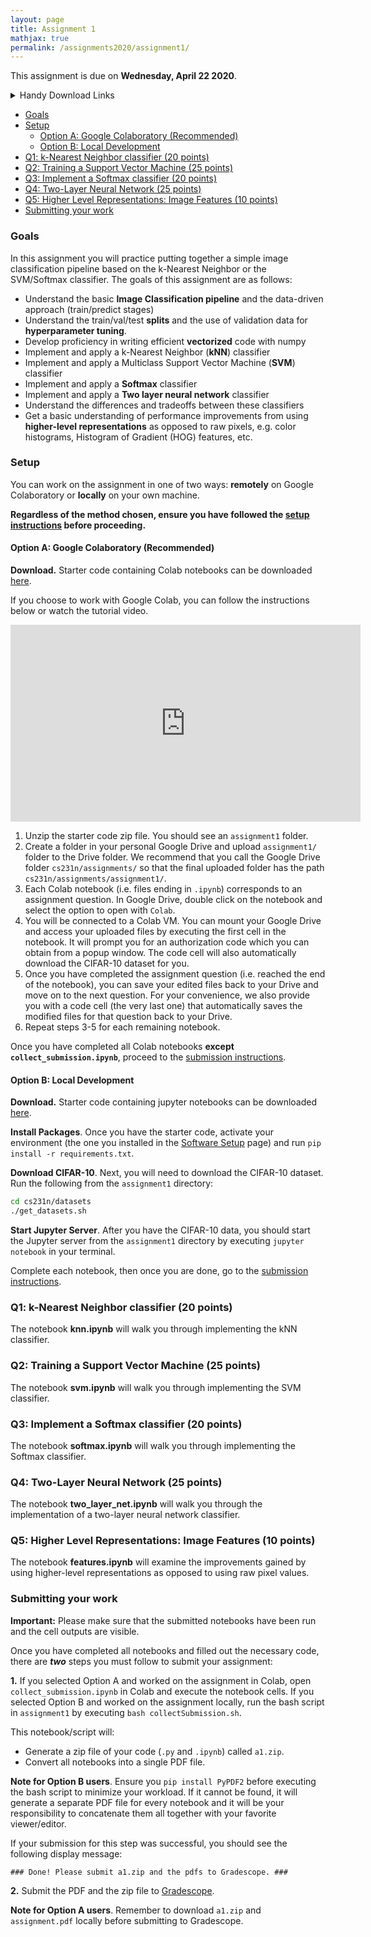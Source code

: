 ```yaml
---
layout: page
title: Assignment 1
mathjax: true
permalink: /assignments2020/assignment1/
---
```


This assignment is due on **Wednesday, April 22 2020**.

<details>
<summary>Handy Download Links</summary>

 <ul>
  <li><a href="">Option A: Colab starter code</a></li>
  <li><a href="">Option B: Jupyter starter code</a></li>
</ul>
</details>

- [Goals](#goals)
- [Setup](#setup)
  - [Option A: Google Colaboratory (Recommended)](#option-a-google-colaboratory-recommended)
  - [Option B: Local Development](#option-b-local-development)
- [Q1: k-Nearest Neighbor classifier (20 points)](#q1-k-nearest-neighbor-classifier-20-points)
- [Q2: Training a Support Vector Machine (25 points)](#q2-training-a-support-vector-machine-25-points)
- [Q3: Implement a Softmax classifier (20 points)](#q3-implement-a-softmax-classifier-20-points)
- [Q4: Two-Layer Neural Network (25 points)](#q4-two-layer-neural-network-25-points)
- [Q5: Higher Level Representations: Image Features (10 points)](#q5-higher-level-representations-image-features-10-points)
- [Submitting your work](#submitting-your-work)

### Goals

In this assignment you will practice putting together a simple image classification pipeline based on the k-Nearest Neighbor or the SVM/Softmax classifier. The goals of this assignment are as follows:

- Understand the basic **Image Classification pipeline** and the data-driven approach (train/predict stages)
- Understand the train/val/test **splits** and the use of validation data for **hyperparameter tuning**.
- Develop proficiency in writing efficient **vectorized** code with numpy
- Implement and apply a k-Nearest Neighbor (**kNN**) classifier
- Implement and apply a Multiclass Support Vector Machine (**SVM**) classifier
- Implement and apply a **Softmax** classifier
- Implement and apply a **Two layer neural network** classifier
- Understand the differences and tradeoffs between these classifiers
- Get a basic understanding of performance improvements from using **higher-level representations** as opposed to raw pixels, e.g. color histograms, Histogram of Gradient (HOG) features, etc.

### Setup

You can work on the assignment in one of two ways: **remotely** on Google Colaboratory or **locally** on your own machine.

**Regardless of the method chosen, ensure you have followed the [setup instructions](/setup-instructions) before proceeding.**

#### Option A: Google Colaboratory (Recommended)

**Download.** Starter code containing Colab notebooks can be downloaded [here]().

If you choose to work with Google Colab, you can follow the instructions below or watch the tutorial video.

<iframe style="display: block; margin: auto;" width="560" height="315" src="https://www.youtube.com/embed/qvwYtun1uhQ" frameborder="0" allowfullscreen></iframe>

1. Unzip the starter code zip file. You should see an `assignment1` folder.
2. Create a folder in your personal Google Drive and upload `assignment1/` folder to the Drive folder. We recommend that you call the Google Drive folder `cs231n/assignments/` so that the final uploaded folder has the path `cs231n/assignments/assignment1/`.
3. Each Colab notebook (i.e. files ending in `.ipynb`) corresponds to an assignment question. In Google Drive, double click on the notebook and select the option to open with `Colab`.
4. You will be connected to a Colab VM. You can mount your Google Drive and access your uploaded
files by executing the first cell in the notebook. It will prompt you for an authorization code which you can obtain
from a popup window. The code cell will also automatically download the CIFAR-10 dataset for you.
5. Once you have completed the assignment question (i.e. reached the end of the notebook), you can save your edited files back to your Drive and move on to the next question. For your convenience, we also provide you with a code cell (the very last one) that automatically saves the modified files for that question back to your Drive.
6. Repeat steps 3-5 for each remaining notebook.

Once you have completed all Colab notebooks **except `collect_submission.ipynb`**, proceed to the [submission instructions](#submitting-your-work).

#### Option B: Local Development

**Download.** Starter code containing jupyter notebooks can be downloaded [here]().

**Install Packages**. Once you have the starter code, activate your environment (the one you installed in the [Software Setup]({{site.baseurl}}/setup-instructions/) page) and run `pip install -r requirements.txt`.

**Download CIFAR-10**. Next, you will need to download the CIFAR-10 dataset. Run the following from the `assignment1` directory:

```bash
cd cs231n/datasets
./get_datasets.sh
```
**Start Jupyter Server**. After you have the CIFAR-10 data, you should start the Jupyter server from the
`assignment1` directory by executing `jupyter notebook` in your terminal.

Complete each notebook, then once you are done, go to the [submission instructions](#submitting-your-work).

### Q1: k-Nearest Neighbor classifier (20 points)

The notebook **knn.ipynb** will walk you through implementing the kNN classifier.

### Q2: Training a Support Vector Machine (25 points)

The notebook **svm.ipynb** will walk you through implementing the SVM classifier.

### Q3: Implement a Softmax classifier (20 points)

The notebook **softmax.ipynb** will walk you through implementing the Softmax classifier.

### Q4: Two-Layer Neural Network (25 points)

The notebook **two\_layer\_net.ipynb** will walk you through the implementation of a two-layer neural network classifier.

### Q5: Higher Level Representations: Image Features (10 points)

The notebook **features.ipynb** will examine the improvements gained by using higher-level representations
as opposed to using raw pixel values.

### Submitting your work

**Important:** Please make sure that the submitted notebooks have been run and the cell outputs are visible.

Once you have completed all notebooks and filled out the necessary code, there are **_two_** steps you must follow to submit your assignment:

**1.** If you selected Option A and worked on the assignment in Colab, open `collect_submission.ipynb` in Colab and execute the notebook cells. If you selected Option B and worked on the assignment locally, run the bash script in `assignment1` by executing `bash collectSubmission.sh`.

This notebook/script will:

* Generate a zip file of your code (`.py` and `.ipynb`) called `a1.zip`.
* Convert all notebooks into a single PDF file.

**Note for Option B users**. Ensure you `pip install PyPDF2` before executing the bash script to minimize your workload. If it cannot be found,
  it will generate a separate PDF file for every notebook and it will be your responsibility to concatenate
  them all together with your favorite viewer/editor.

If your submission for this step was successful, you should see the following display message:

`### Done! Please submit a1.zip and the pdfs to Gradescope. ###`

**2.** Submit the PDF and the zip file to [Gradescope](https://www.gradescope.com/courses/103764).

**Note for Option A users**. Remember to download `a1.zip` and `assignment.pdf` locally before submitting to Gradescope.
